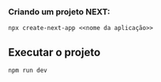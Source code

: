 ### Criando um projeto NEXT:

```shell
npx create-next-app <<nome da aplicação>>
```

## Executar o projeto
```shell
npm run dev
```